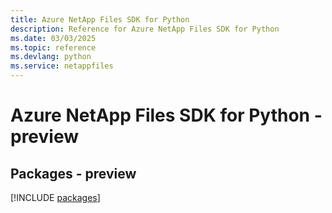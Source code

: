 ```yaml
---
title: Azure NetApp Files SDK for Python
description: Reference for Azure NetApp Files SDK for Python
ms.date: 03/03/2025
ms.topic: reference
ms.devlang: python
ms.service: netappfiles
---
```

# Azure NetApp Files SDK for Python - preview
## Packages - preview
[!INCLUDE [packages](netapp-files-index.md)]